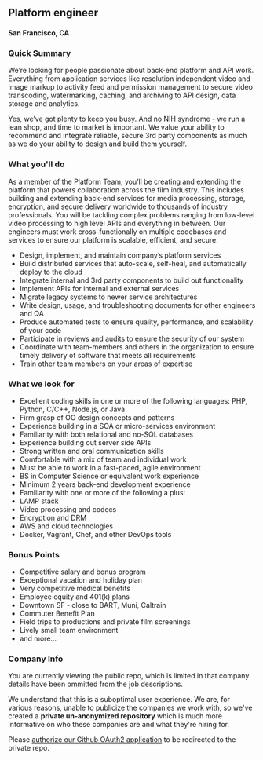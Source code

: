 ## Platform engineer
#### San Francisco, CA

### Quick Summary
We’re looking for people passionate about back-end platform and API work. Everything from application services like resolution independent video and image markup to activity feed and permission management to secure video transcoding, watermarking, caching, and archiving to API design, data storage and analytics.

Yes, we’ve got plenty to keep you busy.  And no NIH syndrome - we run a lean shop, and time to market is important.  We value your ability to recommend and integrate reliable, secure 3rd party components as much as we do your ability to design and build them yourself.

### What you'll do
As a member of the Platform Team, you’ll be creating and extending the platform that powers collaboration across the film industry. This includes building and extending back-end services for media processing, storage, encryption, and secure delivery worldwide to thousands of industry professionals. You will be tackling complex problems ranging from low-level video processing to high level APIs and everything in between. Our engineers must work cross-functionally on multiple codebases and services to ensure our platform is scalable, efficient, and secure.

+	Design, implement, and maintain company’s platform services
+	Build distributed services that auto-scale, self-heal, and automatically deploy to the cloud
+	Integrate internal and 3rd party components to build out functionality
+	Implement APIs for internal and external services
+	Migrate legacy systems to newer service architectures
+	Write design, usage, and troubleshooting documents for other engineers and QA
+	Produce automated tests to ensure quality, performance, and scalability of your code
+	Participate in reviews and audits to ensure the security of our system
+	Coordinate with team-members and others in the organization to ensure timely delivery of software that meets all requirements
+	Train other team members on your areas of expertise

### What we look for
+	Excellent coding skills in one or more of the following languages: PHP, Python, C/C++, Node.js, or Java
+	Firm grasp of OO design concepts and patterns
+	Experience building in a SOA or micro-services environment
+	Familiarity with both relational and no-SQL databases
+	Experience building out server side APIs
+	Strong written and oral communication skills
+	Comfortable with a mix of team and individual work
+	Must be able to work in a fast-paced, agile environment
+	BS in Computer Science or equivalent work experience
+	Minimum 2 years back-end development experience
+	Familiarity with one or more of the following a plus:
+	LAMP stack
+	Video processing and codecs
+	Encryption and DRM
+	AWS and cloud technologies
+	Docker, Vagrant, Chef, and other DevOps tools

### Bonus Points
+	Competitive salary and bonus program
+	Exceptional vacation and holiday plan
+	Very competitive medical benefits
+	Employee equity and 401(k) plans
+	Downtown SF - close to BART, Muni, Caltrain
+	Commuter Benefit Plan
+	Field trips to productions and private film screenings
+	Lively small team environment
+	and more...

### Company Info
You are currently viewing the public repo, which is limited in that company details have been ommitted from the job descriptions.  
    
We understand that this is a suboptimal user experience.  We are, for various reasons, unable to publicize the companies we work with, so we've
created a **private un-anonymized repository** which is much more informative on who these companies are and what they're hiring for.  
    
Please [authorize our Github OAuth2 application](https://letsrockit.co/users/auth/github?job_id=uelyifn5c3rlbxm-platform-engineer) to be redirected to the private repo.
